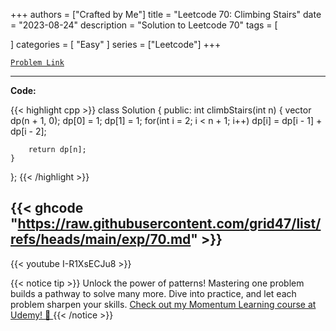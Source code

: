 
+++
authors = ["Crafted by Me"]
title = "Leetcode 70: Climbing Stairs"
date = "2023-08-24"
description = "Solution to Leetcode 70"
tags = [
    
]
categories = [
    "Easy"
]
series = ["Leetcode"]
+++



[`Problem Link`](https://leetcode.com/problems/climbing-stairs/description/)

---

**Code:**

{{< highlight cpp >}}
class Solution {
public:
    int climbStairs(int n) {
        vector<int> dp(n  + 1, 0);
        dp[0] = 1;
        dp[1] = 1;
        for(int i = 2; i < n + 1; i++)
        dp[i] = dp[i - 1] + dp[i - 2];
        
        return dp[n];
    }
};
{{< /highlight >}}

{{< ghcode "https://raw.githubusercontent.com/grid47/list/refs/heads/main/exp/70.md" >}}
---
{{< youtube I-R1XsECJu8 >}}

{{< notice tip >}}
Unlock the power of patterns! Mastering one problem builds a pathway to solve many more. Dive into practice, and let each problem sharpen your skills. [Check out my Momentum Learning course at Udemy! 🚀 ](https://www.udemy.com/course/algorithms-and-data-structures-in-cpp/)
{{< /notice >}}

